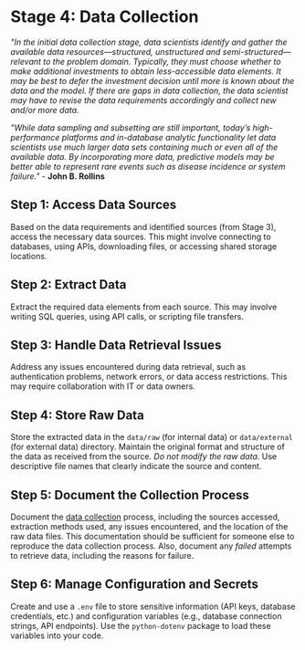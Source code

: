 # Stage 4: Data Collection
_"In the initial data collection stage, data scientists identify and gather the available data resources—structured, unstructured and semi-structured—relevant to the problem domain. Typically, they must choose whether to make additional investments to obtain less-accessible data elements. It may be best to defer the investment decision until more is known about the data and the model. If there are gaps in data collection, the data scientist may have to revise the data requirements accordingly and collect new and/or more data._

_"While data sampling and subsetting are still important, today’s high-performance platforms and in-database analytic functionality let data scientists use much larger data sets containing much or even all of the available data. By incorporating more data, predictive models may be better able to represent rare events such as disease incidence or system failure."_ - **John B. Rollins**

## Step 1: Access Data Sources
Based on the data requirements and identified sources (from Stage 3), access the necessary data sources. This might involve connecting to databases, using APIs, downloading files, or accessing shared storage locations.

## Step 2: Extract Data
Extract the required data elements from each source. This may involve writing SQL queries, using API calls, or scripting file transfers.

## Step 3: Handle Data Retrieval Issues
Address any issues encountered during data retrieval, such as authentication problems, network errors, or data access restrictions. This may require collaboration with IT or data owners.

## Step 4: Store Raw Data
Store the extracted data in the `data/raw` (for internal data) or `data/external` (for external data) directory. Maintain the original format and structure of the data as received from the source. *Do not modify the raw data.* Use descriptive file names that clearly indicate the source and content.

## Step 5: Document the Collection Process
Document the [data collection](./stage-report-templates/04_data_collection_report.md) process, including the sources accessed, extraction methods used, any issues encountered, and the location of the raw data files. This documentation should be sufficient for someone else to reproduce the data collection process. Also, document any *failed* attempts to retrieve data, including the reasons for failure.

## Step 6: Manage Configuration and Secrets
Create and use a `.env` file to store sensitive information (API keys, database credentials, etc.) and configuration variables (e.g., database connection strings, API endpoints).  Use the `python-dotenv` package to load these variables into your code.
